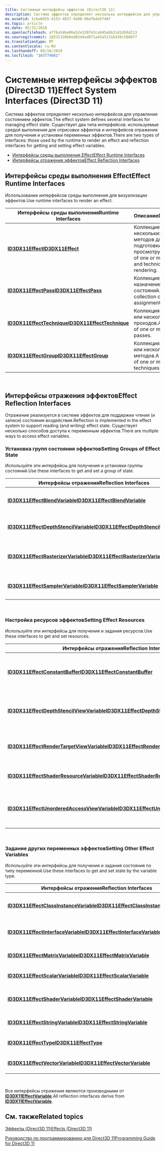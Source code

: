 ```yaml
---
title: Системные интерфейсы эффектов (Direct3D 11)
description: Система эффектов определяет несколько интерфейсов для управления состоянием эффектов.
ms.assetid: 5cba6055-d153-4837-9a08-96efbde5f48f
ms.topic: article
ms.date: 05/31/2018
ms.openlocfilehash: af76a54be06e52e320743ca945abb31d1d50d213
ms.sourcegitcommit: 2d531328b6ed82d4ad971a45a5131b430c5866f7
ms.translationtype: MT
ms.contentlocale: ru-RU
ms.lasthandoff: 09/16/2019
ms.locfileid: "103774081"
---
```

# <a name="effect-system-interfaces-direct3d-11"></a><span data-ttu-id="11226-103">Системные интерфейсы эффектов (Direct3D 11)</span><span class="sxs-lookup"><span data-stu-id="11226-103">Effect System Interfaces (Direct3D 11)</span></span>

<span data-ttu-id="11226-104">Система эффектов определяет несколько интерфейсов для управления состоянием эффектов.</span><span class="sxs-lookup"><span data-stu-id="11226-104">The effect system defines several interfaces for managing effect state.</span></span> <span data-ttu-id="11226-105">Существует два типа интерфейсов: используемые средой выполнения для отрисовки эффектов и интерфейсов отражения для получения и установки переменных эффектов.</span><span class="sxs-lookup"><span data-stu-id="11226-105">There are two types of interfaces: those used by the runtime to render an effect and reflection interfaces for getting and setting effect variables.</span></span>

-   [<span data-ttu-id="11226-106">Интерфейсы среды выполнения Effect</span><span class="sxs-lookup"><span data-stu-id="11226-106">Effect Runtime Interfaces</span></span>](#effect-runtime-interfaces)
-   [<span data-ttu-id="11226-107">Интерфейсы отражения эффектов</span><span class="sxs-lookup"><span data-stu-id="11226-107">Effect Reflection Interfaces</span></span>](#effect-reflection-interfaces)

## <a name="effect-runtime-interfaces"></a><span data-ttu-id="11226-108">Интерфейсы среды выполнения Effect</span><span class="sxs-lookup"><span data-stu-id="11226-108">Effect Runtime Interfaces</span></span>

<span data-ttu-id="11226-109">Использование интерфейсов среды выполнения для визуализации эффектов.</span><span class="sxs-lookup"><span data-stu-id="11226-109">Use runtime interfaces to render an effect.</span></span>



| <span data-ttu-id="11226-110">Интерфейсы среды выполнения</span><span class="sxs-lookup"><span data-stu-id="11226-110">Runtime Interfaces</span></span>                                       | <span data-ttu-id="11226-111">Описание</span><span class="sxs-lookup"><span data-stu-id="11226-111">Description</span></span>                                                    |
|----------------------------------------------------------|----------------------------------------------------------------|
| [<span data-ttu-id="11226-112">**ID3DX11Effect**</span><span class="sxs-lookup"><span data-stu-id="11226-112">**ID3DX11Effect**</span></span>](id3dx11effect.md)                   | <span data-ttu-id="11226-113">Коллекция одной или нескольких групп и методов для подготовки к просмотру.</span><span class="sxs-lookup"><span data-stu-id="11226-113">Collection of one or more groups and techniques for rendering.</span></span> |
| [<span data-ttu-id="11226-114">**ID3DX11EffectPass**</span><span class="sxs-lookup"><span data-stu-id="11226-114">**ID3DX11EffectPass**</span></span>](id3dx11effectpass.md)           | <span data-ttu-id="11226-115">Коллекция назначений состояний.</span><span class="sxs-lookup"><span data-stu-id="11226-115">A collection of state assignments.</span></span>                             |
| [<span data-ttu-id="11226-116">**ID3DX11EffectTechnique**</span><span class="sxs-lookup"><span data-stu-id="11226-116">**ID3DX11EffectTechnique**</span></span>](id3dx11effecttechnique.md) | <span data-ttu-id="11226-117">Коллекция из одного или нескольких проходов.</span><span class="sxs-lookup"><span data-stu-id="11226-117">A collection of one or more passes.</span></span>                            |
| [<span data-ttu-id="11226-118">**ID3DX11EffectGroup**</span><span class="sxs-lookup"><span data-stu-id="11226-118">**ID3DX11EffectGroup**</span></span>](id3dx11effectgroup.md)         | <span data-ttu-id="11226-119">Коллекция из одного или нескольких методов.</span><span class="sxs-lookup"><span data-stu-id="11226-119">A collection of one or more techniques.</span></span>                        |



 

## <a name="effect-reflection-interfaces"></a><span data-ttu-id="11226-120">Интерфейсы отражения эффектов</span><span class="sxs-lookup"><span data-stu-id="11226-120">Effect Reflection Interfaces</span></span>

<span data-ttu-id="11226-121">Отражение реализуется в системе эффектов для поддержки чтения (и записи) состояния воздействия.</span><span class="sxs-lookup"><span data-stu-id="11226-121">Reflection is implemented in the effect system to support reading (and writing) effect state.</span></span> <span data-ttu-id="11226-122">Существует несколько способов доступа к переменным эффектов.</span><span class="sxs-lookup"><span data-stu-id="11226-122">There are multiple ways to access effect variables.</span></span>

### <a name="setting-groups-of-effect-state"></a><span data-ttu-id="11226-123">Установка групп состояния эффектов</span><span class="sxs-lookup"><span data-stu-id="11226-123">Setting Groups of Effect State</span></span>

<span data-ttu-id="11226-124">Используйте эти интерфейсы для получения и установки группы состояний.</span><span class="sxs-lookup"><span data-stu-id="11226-124">Use these interfaces to get and set a group of state.</span></span>



| <span data-ttu-id="11226-125">Интерфейсы отражения</span><span class="sxs-lookup"><span data-stu-id="11226-125">Reflection Interfaces</span></span>                                                          | <span data-ttu-id="11226-126">Описание</span><span class="sxs-lookup"><span data-stu-id="11226-126">Description</span></span>                      |
|--------------------------------------------------------------------------------|----------------------------------|
| [<span data-ttu-id="11226-127">**ID3DX11EffectBlendVariable**</span><span class="sxs-lookup"><span data-stu-id="11226-127">**ID3DX11EffectBlendVariable**</span></span>](id3dx11effectblendvariable.md)               | <span data-ttu-id="11226-128">Получение и установка состояния смешения.</span><span class="sxs-lookup"><span data-stu-id="11226-128">Get and set blend state.</span></span>         |
| [<span data-ttu-id="11226-129">**ID3DX11EffectDepthStencilVariable**</span><span class="sxs-lookup"><span data-stu-id="11226-129">**ID3DX11EffectDepthStencilVariable**</span></span>](id3dx11effectdepthstencilvariable.md) | <span data-ttu-id="11226-130">Возвращает и задает состояние шаблона глубины.</span><span class="sxs-lookup"><span data-stu-id="11226-130">Get and set depth-stencil state.</span></span> |
| [<span data-ttu-id="11226-131">**ID3DX11EffectRasterizerVariable**</span><span class="sxs-lookup"><span data-stu-id="11226-131">**ID3DX11EffectRasterizerVariable**</span></span>](id3dx11effectrasterizervariable.md)     | <span data-ttu-id="11226-132">Получение и установка состояния средства прорисовки.</span><span class="sxs-lookup"><span data-stu-id="11226-132">Get and set rasterizer state.</span></span>    |
| [<span data-ttu-id="11226-133">**ID3DX11EffectSamplerVariable**</span><span class="sxs-lookup"><span data-stu-id="11226-133">**ID3DX11EffectSamplerVariable**</span></span>](id3dx11effectsamplervariable.md)           | <span data-ttu-id="11226-134">Получение и установка состояния образца.</span><span class="sxs-lookup"><span data-stu-id="11226-134">Get and set sampler state.</span></span>       |



 

### <a name="setting-effect-resources"></a><span data-ttu-id="11226-135">Настройка ресурсов эффектов</span><span class="sxs-lookup"><span data-stu-id="11226-135">Setting Effect Resources</span></span>

<span data-ttu-id="11226-136">Используйте эти интерфейсы для получения и задания ресурсов.</span><span class="sxs-lookup"><span data-stu-id="11226-136">Use these interfaces to get and set resources.</span></span>



| <span data-ttu-id="11226-137">Интерфейсы отражения</span><span class="sxs-lookup"><span data-stu-id="11226-137">Reflection Interfaces</span></span>                                                                        | <span data-ttu-id="11226-138">Описание</span><span class="sxs-lookup"><span data-stu-id="11226-138">Description</span></span>                                         |
|----------------------------------------------------------------------------------------------|-----------------------------------------------------|
| [<span data-ttu-id="11226-139">**ID3DX11EffectConstantBuffer**</span><span class="sxs-lookup"><span data-stu-id="11226-139">**ID3DX11EffectConstantBuffer**</span></span>](id3dx11effectconstantbuffer.md)                           | <span data-ttu-id="11226-140">Доступ к данным в буфере текстуры или буфере констант.</span><span class="sxs-lookup"><span data-stu-id="11226-140">Access data in a texture buffer or constant buffer.</span></span> |
| [<span data-ttu-id="11226-141">**ID3DX11EffectDepthStencilViewVariable**</span><span class="sxs-lookup"><span data-stu-id="11226-141">**ID3DX11EffectDepthStencilViewVariable**</span></span>](id3dx11effectdepthstencilviewvariable.md)       | <span data-ttu-id="11226-142">Доступ к данным в ресурсе с набором элементов глубины.</span><span class="sxs-lookup"><span data-stu-id="11226-142">Access data in a depth-stencil resource.</span></span>            |
| [<span data-ttu-id="11226-143">**ID3DX11EffectRenderTargetViewVariable**</span><span class="sxs-lookup"><span data-stu-id="11226-143">**ID3DX11EffectRenderTargetViewVariable**</span></span>](id3dx11effectrendertargetviewvariable.md)       | <span data-ttu-id="11226-144">Доступ к данным в целевом объекте прорисовки.</span><span class="sxs-lookup"><span data-stu-id="11226-144">Access data in a render target.</span></span>                     |
| [<span data-ttu-id="11226-145">**ID3DX11EffectShaderResourceVariable**</span><span class="sxs-lookup"><span data-stu-id="11226-145">**ID3DX11EffectShaderResourceVariable**</span></span>](id3dx11effectshaderresourcevariable.md)           | <span data-ttu-id="11226-146">Доступ к данным в ресурсе шейдера.</span><span class="sxs-lookup"><span data-stu-id="11226-146">Access data in a shader resource.</span></span>                   |
| [<span data-ttu-id="11226-147">**ID3DX11EffectUnorderedAccessViewVariable**</span><span class="sxs-lookup"><span data-stu-id="11226-147">**ID3DX11EffectUnorderedAccessViewVariable**</span></span>](id3dx11effectunorderedaccessviewvariable.md) | <span data-ttu-id="11226-148">Доступ к данным в представлении неупорядоченного доступа.</span><span class="sxs-lookup"><span data-stu-id="11226-148">Access data in an unordered access view.</span></span>            |



 

### <a name="setting-other-effect-variables"></a><span data-ttu-id="11226-149">Задание других переменных эффектов</span><span class="sxs-lookup"><span data-stu-id="11226-149">Setting Other Effect Variables</span></span>

<span data-ttu-id="11226-150">Используйте эти интерфейсы для получения и задания состояния по типу переменной.</span><span class="sxs-lookup"><span data-stu-id="11226-150">Use these interfaces to get and set state by the variable type.</span></span>



| <span data-ttu-id="11226-151">Интерфейсы отражения</span><span class="sxs-lookup"><span data-stu-id="11226-151">Reflection Interfaces</span></span>                                                            | <span data-ttu-id="11226-152">Описание</span><span class="sxs-lookup"><span data-stu-id="11226-152">Description</span></span>               |
|----------------------------------------------------------------------------------|---------------------------|
| [<span data-ttu-id="11226-153">**ID3DX11EffectClassInstanceVariable**</span><span class="sxs-lookup"><span data-stu-id="11226-153">**ID3DX11EffectClassInstanceVariable**</span></span>](id3dx11effectclassinstancevariable.md) | <span data-ttu-id="11226-154">Получение экземпляра класса.</span><span class="sxs-lookup"><span data-stu-id="11226-154">Get a class instance.</span></span>     |
| [<span data-ttu-id="11226-155">**ID3DX11EffectInterfaceVariable**</span><span class="sxs-lookup"><span data-stu-id="11226-155">**ID3DX11EffectInterfaceVariable**</span></span>](id3dx11effectinterfacevariable.md)         | <span data-ttu-id="11226-156">Получение и установка интерфейса.</span><span class="sxs-lookup"><span data-stu-id="11226-156">Get and set an interface.</span></span> |
| [<span data-ttu-id="11226-157">**ID3DX11EffectMatrixVariable**</span><span class="sxs-lookup"><span data-stu-id="11226-157">**ID3DX11EffectMatrixVariable**</span></span>](id3dx11effectmatrixvariable.md)               | <span data-ttu-id="11226-158">Получение и задание матрицы.</span><span class="sxs-lookup"><span data-stu-id="11226-158">Get and set a matrix.</span></span>     |
| [<span data-ttu-id="11226-159">**ID3DX11EffectScalarVariable**</span><span class="sxs-lookup"><span data-stu-id="11226-159">**ID3DX11EffectScalarVariable**</span></span>](id3dx11effectscalarvariable.md)               | <span data-ttu-id="11226-160">Получение и задание скаляра.</span><span class="sxs-lookup"><span data-stu-id="11226-160">Get and set a scalar.</span></span>     |
| [<span data-ttu-id="11226-161">**ID3DX11EffectShaderVariable**</span><span class="sxs-lookup"><span data-stu-id="11226-161">**ID3DX11EffectShaderVariable**</span></span>](id3dx11effectshadervariable.md)               | <span data-ttu-id="11226-162">Получение переменной шейдера.</span><span class="sxs-lookup"><span data-stu-id="11226-162">Get a shader variable.</span></span>    |
| [<span data-ttu-id="11226-163">**ID3DX11EffectStringVariable**</span><span class="sxs-lookup"><span data-stu-id="11226-163">**ID3DX11EffectStringVariable**</span></span>](id3dx11effectstringvariable.md)               | <span data-ttu-id="11226-164">Возвращает и задает строку.</span><span class="sxs-lookup"><span data-stu-id="11226-164">Get and set a string.</span></span>     |
| [<span data-ttu-id="11226-165">**ID3DX11EffectType**</span><span class="sxs-lookup"><span data-stu-id="11226-165">**ID3DX11EffectType**</span></span>](id3dx11effecttype.md)                                   | <span data-ttu-id="11226-166">Получение типа переменной.</span><span class="sxs-lookup"><span data-stu-id="11226-166">Get a variable type.</span></span>      |
| [<span data-ttu-id="11226-167">**ID3DX11EffectVectorVariable**</span><span class="sxs-lookup"><span data-stu-id="11226-167">**ID3DX11EffectVectorVariable**</span></span>](id3dx11effectvectorvariable.md)               | <span data-ttu-id="11226-168">Возвращает и задает вектор.</span><span class="sxs-lookup"><span data-stu-id="11226-168">Get and set a vector.</span></span>     |



 

<span data-ttu-id="11226-169">Все интерфейсы отражения являются производными от [**ID3DX11EffectVariable**](id3dx11effectvariable.md).</span><span class="sxs-lookup"><span data-stu-id="11226-169">All reflection interfaces derive from [**ID3DX11EffectVariable**](id3dx11effectvariable.md).</span></span>

## <a name="related-topics"></a><span data-ttu-id="11226-170">См. также</span><span class="sxs-lookup"><span data-stu-id="11226-170">Related topics</span></span>

<dl> <dt>

[<span data-ttu-id="11226-171">Эффекты (Direct3D 11)</span><span class="sxs-lookup"><span data-stu-id="11226-171">Effects (Direct3D 11)</span></span>](d3d11-graphics-programming-guide-effects.md)
</dt> <dt>

[<span data-ttu-id="11226-172">Руководство по программированию для Direct3D 11</span><span class="sxs-lookup"><span data-stu-id="11226-172">Programming Guide for Direct3D 11</span></span>](dx-graphics-overviews.md)
</dt> </dl>

 

 




